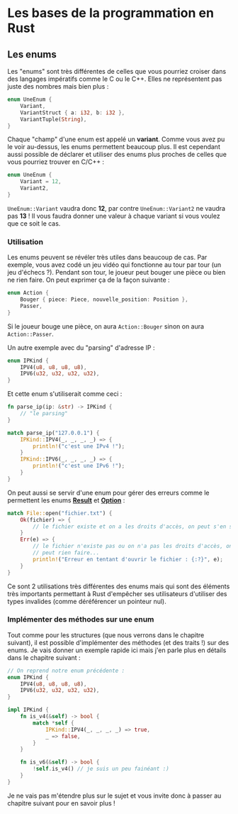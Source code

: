 # Les bases de la programmation en Rust

## Les enums

Les "enums" sont très différentes de celles que vous pourriez croiser dans des langages impératifs comme le C ou le C++. Elles ne représentent pas juste des nombres mais bien plus :

```Rust
enum UneEnum {
    Variant,
    VariantStruct { a: i32, b: i32 },
    VariantTuple(String),
}
```

Chaque "champ" d'une enum est appelé un __variant__. Comme vous avez pu le voir au-dessus, les enums permettent beaucoup plus. Il est cependant aussi possible de déclarer et utiliser des enums plus proches de celles que vous pourriez trouver en C/C++ :

```Rust
enum UneEnum {
    Variant = 12,
    Variant2,
}
```

`UneEnum::Variant` vaudra donc __12__, par contre `UneEnum::Variant2` ne vaudra pas __13__ ! Il vous faudra donner une valeur à chaque variant si vous voulez que ce soit le cas.

### Utilisation

Les enums peuvent se révéler très utiles dans beaucoup de cas. Par exemple, vous avez codé un jeu vidéo qui fonctionne au tour par tour (un jeu d'échecs ?). Pendant son tour, le joueur peut bouger une pièce ou bien ne rien faire. On peut exprimer ça de la façon suivante :

```Rust
enum Action {
    Bouger { piece: Piece, nouvelle_position: Position },
    Passer,
}
```

Si le joueur bouge une pièce, on aura `Action::Bouger` sinon on aura `Action::Passer`.

Un autre exemple avec du "parsing" d'adresse IP :

```Rust
enum IPKind {
    IPV4(u8, u8, u8, u8),
    IPV6(u32, u32, u32, u32),
}
```

Et cette enum s'utiliserait comme ceci :

```Rust
fn parse_ip(ip: &str) -> IPKind {
    // "le parsing"
}

match parse_ip("127.0.0.1") {
    IPKind::IPV4(_, _, _, _) => {
        println!("c'est une IPv4 !");
    }
    IPKind::IPV6(_, _, _, _) => {
        println!("c'est une IPv6 !");
    }
}
```

On peut aussi se servir d'une enum pour gérer des erreurs comme le permettent les enums [__Result__](https://doc.rust-lang.org/stable/std/result/enum.Result.html) et [__Option__](https://doc.rust-lang.org/stable/std/option/enum.Option.html) :

```Rust
match File::open("fichier.txt") {
    Ok(fichier) => {
        // le fichier existe et on a les droits d'accès, on peut s'en servir !
    }
    Err(e) => {
        // le fichier n'existe pas ou on n'a pas les droits d'accès, on ne
        // peut rien faire...
        println!("Erreur en tentant d'ouvrir le fichier : {:?}", e);
    }
}
```

Ce sont 2 utilisations très différentes des enums mais qui sont des éléments très importants permettant à Rust d'empêcher ses utilisateurs d'utiliser des types invalides (comme déréférencer un pointeur nul).

### Implémenter des méthodes sur une enum

Tout comme pour les structures (que nous verrons dans le chapitre suivant), il est possible d'implémenter des méthodes (et des traits !) sur des enums. Je vais donner un exemple rapide ici mais j'en parle plus en détails dans le chapitre suivant :

```Rust
// On reprend notre enum précédente :
enum IPKind {
    IPV4(u8, u8, u8, u8),
    IPV6(u32, u32, u32, u32),
}

impl IPKind {
    fn is_v4(&self) -> bool {
        match *self {
            IPKind::IPV4(_, _, _, _) => true,
            _ => false,
        }
    }

    fn is_v6(&self) -> bool {
        !self.is_v4() // je suis un peu fainéant :)
    }
}
```

Je ne vais pas m'étendre plus sur le sujet et vous invite donc à passer au chapitre suivant pour en savoir plus !
